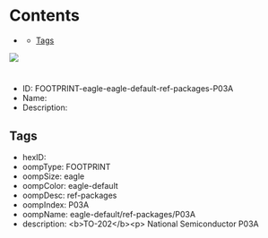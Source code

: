 



Contents
========

* [](#)
	* [Tags](#tags)
  
![][im]
# 

- ID: FOOTPRINT-eagle-eagle-default-ref-packages-P03A
- Name: 
- Description: 

## Tags

- hexID: 
- oompType: FOOTPRINT
- oompSize: eagle
- oompColor: eagle-default
- oompDesc: ref-packages
- oompIndex: P03A
- oompName: eagle-default/ref-packages/P03A
- description: &lt;b&gt;TO-202&lt;/b&gt;&lt;p&gt;&#xD;
National Semiconductor P03A



[im]: image.png
